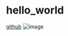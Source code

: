 # hello_world
[github](https://github.com/)
![image](https://github.com/BatuhanTheFutureSoftwareDev/hello_world/assets/148706187/6dd3521a-74a6-418d-816e-c323867416d1)
